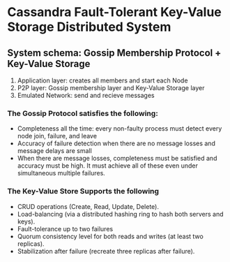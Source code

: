 <h1><b>Cassandra Fault-Tolerant Key-Value Storage Distributed System</b></h1>
<h2>System schema: Gossip Membership Protocol + Key-Value Storage </h2>
<ol>
<li>Application layer: creates all members and start each Node</li>
<li>P2P layer: Gossip membership layer and Key-Value Storage layer </li>
<li>Emulated Network: send and recieve messages</li>
</ol>
<h3>The Gossip Protocol satisfies the following:</h3>
<ul>
<li>Completeness all the time: every non-faulty process must detect every node join, failure, and leave</li>
<li>Accuracy of failure detection when there are no message losses and message delays are small</li>
<li>When there are message losses, completeness must be satisfied and accuracy must be high. It must achieve all of these even under simultaneous multiple failures.</li>
</ul>
<h3>The Key-Value Store Supports the following</h3>
<ul>
<li>CRUD operations (Create, Read, Update, Delete).</li>
<li>Load-balancing (via a distributed hashing ring to hash both servers and keys).</li>
<li>Fault-tolerance up to two failures</li>
<li>Quorum consistency level for both reads and writes (at least two replicas).</li>
<li>Stabilization after failure (recreate three replicas after failure).</li>
